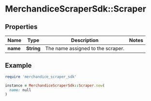 # MerchandiceScraperSdk::Scraper

## Properties

| Name | Type | Description | Notes |
| ---- | ---- | ----------- | ----- |
| **name** | **String** | The name assigned to the scraper. |  |

## Example

```ruby
require 'merchandice_scraper_sdk'

instance = MerchandiceScraperSdk::Scraper.new(
  name: null
)
```

